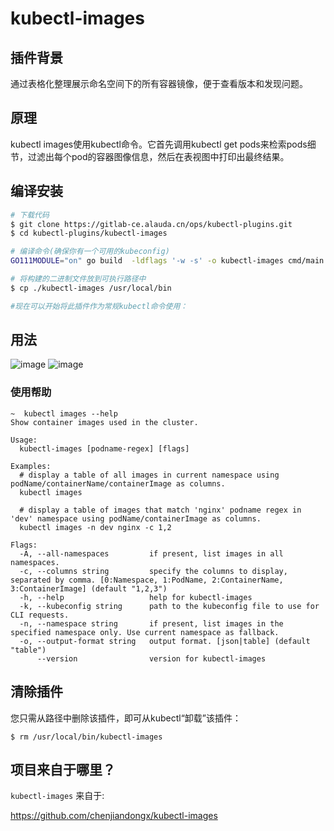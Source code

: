 # kubectl-images


## 插件背景
通过表格化整理展示命名空间下的所有容器镜像，便于查看版本和发现问题。

## 原理
kubectl images使用kubectl命令。它首先调用kubectl get pods来检索pods细节，过滤出每个pod的容器图像信息，然后在表视图中打印出最终结果。

## 编译安装

```sh
# 下载代码
$ git clone https://gitlab-ce.alauda.cn/ops/kubectl-plugins.git
$ cd kubectl-plugins/kubectl-images 

# 编译命令(确保你有一个可用的kubeconfig)
GO111MODULE="on" go build  -ldflags '-w -s' -o kubectl-images cmd/main.go

# 将构建的二进制文件放到可执行路径中
$ cp ./kubectl-images /usr/local/bin

#现在可以开始将此插件作为常规kubectl命令使用：
```

## 用法

![image](https://user-images.githubusercontent.com/19553554/74729593-a9201e00-527f-11ea-8325-a4c332dde783.png)
![image](https://user-images.githubusercontent.com/19553554/74729607-ade4d200-527f-11ea-938d-892158d7560f.png)

### 使用帮助

```shell
~  kubectl images --help
Show container images used in the cluster.

Usage:
  kubectl-images [podname-regex] [flags]

Examples:
  # display a table of all images in current namespace using podName/containerName/containerImage as columns.
  kubectl images

  # display a table of images that match 'nginx' podname regex in 'dev' namespace using podName/containerImage as columns.
  kubectl images -n dev nginx -c 1,2

Flags:
  -A, --all-namespaces         if present, list images in all namespaces.
  -c, --columns string         specify the columns to display, separated by comma. [0:Namespace, 1:PodName, 2:ContainerName, 3:ContainerImage] (default "1,2,3")
  -h, --help                   help for kubectl-images
  -k, --kubeconfig string      path to the kubeconfig file to use for CLI requests.
  -n, --namespace string       if present, list images in the specified namespace only. Use current namespace as fallback.
  -o, --output-format string   output format. [json|table] (default "table")
      --version                version for kubectl-images
```

## 清除插件

您只需从路径中删除该插件，即可从kubectl“卸载”该插件：

    $ rm /usr/local/bin/kubectl-images

## 项目来自于哪里？

`kubectl-images` 来自于:

https://github.com/chenjiandongx/kubectl-images